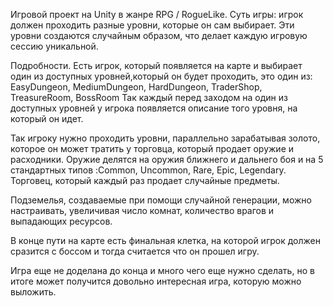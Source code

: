 Игровой проект на Unity в жанре RPG / RogueLike.
Суть игры: игрок должен проходить разные уровни, которые он сам выбирает. Эти уровни создаются случайным образом, что делает каждую игровую сессию уникальной.

Подробности.
Есть игрок, который появляется на карте и выбирает один из доступных уровней,который он будет проходить, это один из: EasyDungeon, MediumDungeon, HardDungeon, TraderShop, TreasureRoom, BossRoom
Так каждый перед заходом на один из доступных уровней у игрока появляется описание того уровня, на который он идет.             

Так игроку нужно проходить уровни, параллельно зарабатывая золото, которое он может тратить у торговца, который продает оружие и расходники.
Оружие делятся на оружия ближнего и дальнего боя и на 5 стандартных типов :Common, Uncommon, Rare, Epic, Legendary.
Торговец, который каждый раз продает случайные предметы.

Подземелья, создаваемые при помощи случайной генерации, можно настраивать, увеличивая число комнат, количество врагов и выпадающих ресурсов.

В конце пути на карте есть финальная клетка, на которой игрок должен сразится с боссом и тогда считается что он прошел игру.

Игра еще не доделана до конца и много чего еще нужно сделать, но в итоге может получится довольно интересная игра, которую можно выложить.
